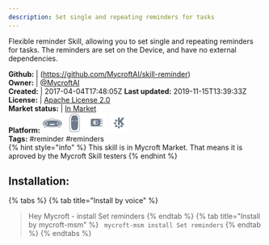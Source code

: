 ```yaml
---
description: Set single and repeating reminders for tasks
---
```

Flexible reminder Skill, allowing you to set single and repeating reminders for tasks. The reminders are set on the Device, and have no external dependencies.

**Github:** | (https://github.com/MycroftAI/skill-reminder)  
**Owner:** | [@MycroftAI](https://github.com/MycroftAI)  
**Created:** | 2017-04-04T17:48:05Z  **Last updated:** 2019-11-15T13:39:33Z  
**License:** | [Apache License 2.0](https://api.github.com/licenses/apache-2.0)  
**Market status:** | [In Market](https://market.mycroft.ai/skill/mycroft-reminder)  
**Platform:**   ![](.gitbook/assets/mark-1-icon.png)  ![](.gitbook/assets/mark-2-icon.png)  ![](.gitbook/assets/picroft-icon.png)  ![](.gitbook/assets/kde.png)   
**Tags:** \#reminder \#reminders   
{% hint style="info" %}
This skill is in Mycroft Market. That means it is aproved by the Mycroft Skill testers
{% endhint %}
    
## Installation:  
{% tabs %}
{% tab title="Install by voice" %}
> Hey Mycroft - install Set reminders
{% endtab %}
  {% tab title="Install by mycroft-msm" %}
``` mycroft-msm install Set reminders```
{% endtab %}
  {% endtabs %}
  